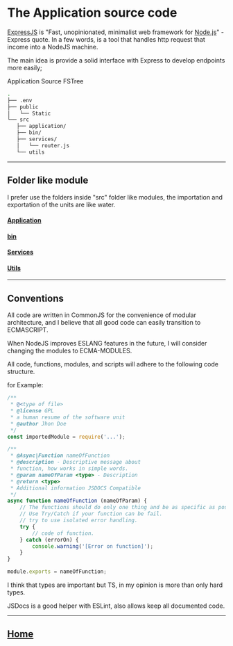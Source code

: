 # The Application source code

[ExpressJS](https://expressjs.com) is "Fast, unopinionated, minimalist web framework for [Node.js](https://nodejs.org/en/)" - Express quote.
In a few words, is a tool that handles http request that income into a NodeJS machine.

The main idea is provide a solid interface with Express to develop endpoints more easily;

Application Source FSTree
```bash
.
├── .env
├── public  
│   └── Static  
└── src
   ├── application/
   ├── bin/
   ├── services/
   │   └── router.js  
   └── utils
```
---
## Folder like module
I prefer use the folders inside "src" folder like modules, the importation and exportation of the units are like water.
#### [Application](./application/)
#### [bin](./bin)
#### [Services](./services)
#### [Utils](./utils)

---
## Conventions

All code are written in CommonJS for the convenience of modular architecture, and I believe that all good code can easily transition to ECMASCRIPT.

When NodeJS improves ESLANG features in the future, I will consider changing the modules to ECMA-MODULES.

All code, functions, modules, and scripts will adhere to the following code structure.

for Example:

```JavaScript
/**
 * @<type of file>
 * @license GPL
 * a human resume of the software unit
 * @author Jhon Doe
 */
const importedModule = require('...');

/**
 * @Async|Function nameOfFunction
 * @description - Descriptive message about
 * function, how works in simple words.
 * @param nameOfParam <type> - Description
 * @return <type>
 * Additional information JSDOCS Compatible
 */
async function nameOfFunction (nameOfParam) {
    // The functions should do only one thing and be as specific as possible.
    // Use Try/Catch if your function can be fail.
    // try to use isolated error handling.
    try {
        // code of function.
    } catch (errorOn) {
        console.warning('[Error on function]');
    }
}

module.exports = nameOfFunction;
```

I think that types are important but TS, in my opinion is more than only hard
types.

JSDocs is a good helper with ESLint, also allows keep all documented code.

---

## [Home](../)